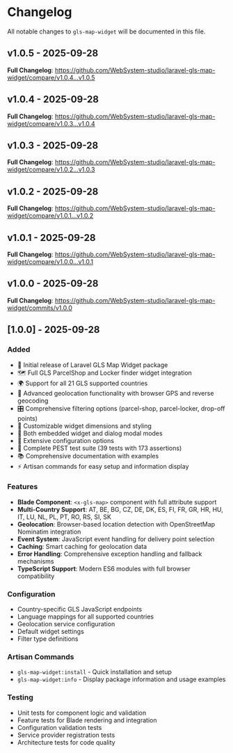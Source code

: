 # Changelog

All notable changes to `gls-map-widget` will be documented in this file.

## v1.0.5 - 2025-09-28

**Full Changelog**: https://github.com/WebSystem-studio/laravel-gls-map-widget/compare/v1.0.4...v1.0.5

## v1.0.4 - 2025-09-28

**Full Changelog**: https://github.com/WebSystem-studio/laravel-gls-map-widget/compare/v1.0.3...v1.0.4

## v1.0.3 - 2025-09-28

**Full Changelog**: https://github.com/WebSystem-studio/laravel-gls-map-widget/compare/v1.0.2...v1.0.3

## v1.0.2 - 2025-09-28

**Full Changelog**: https://github.com/WebSystem-studio/laravel-gls-map-widget/compare/v1.0.1...v1.0.2

## v1.0.1 - 2025-09-28

**Full Changelog**: https://github.com/WebSystem-studio/laravel-gls-map-widget/compare/v1.0.0...v1.0.1

## v1.0.0 - 2025-09-28

**Full Changelog**: https://github.com/WebSystem-studio/laravel-gls-map-widget/commits/v1.0.0

## [1.0.0] - 2025-09-28

### Added

- 🎉 Initial release of Laravel GLS Map Widget package
- 🗺️ Full GLS ParcelShop and Locker finder widget integration
- 🌍 Support for all 21 GLS supported countries
- 📍 Advanced geolocation functionality with browser GPS and reverse geocoding
- 🎛️ Comprehensive filtering options (parcel-shop, parcel-locker, drop-off points)
- 🎨 Customizable widget dimensions and styling
- 📱 Both embedded widget and dialog modal modes
- 🔧 Extensive configuration options
- 🧪 Complete PEST test suite (39 tests with 173 assertions)
- 📚 Comprehensive documentation with examples
- ⚡ Artisan commands for easy setup and information display

### Features

- **Blade Component**: `<x-gls-map>` component with full attribute support
- **Multi-Country Support**: AT, BE, BG, CZ, DE, DK, ES, FI, FR, GR, HR, HU, IT, LU, NL, PL, PT, RO, RS, SI, SK
- **Geolocation**: Browser-based location detection with OpenStreetMap Nominatim integration
- **Event System**: JavaScript event handling for delivery point selection
- **Caching**: Smart caching for geolocation data
- **Error Handling**: Comprehensive exception handling and fallback mechanisms
- **TypeScript Support**: Modern ES6 modules with full browser compatibility

### Configuration

- Country-specific GLS JavaScript endpoints
- Language mappings for all supported countries
- Geolocation service configuration
- Default widget settings
- Filter type definitions

### Artisan Commands

- `gls-map-widget:install` - Quick installation and setup
- `gls-map-widget:info` - Display package information and usage examples

### Testing

- Unit tests for component logic and validation
- Feature tests for Blade rendering and integration
- Configuration validation tests
- Service provider registration tests
- Architecture tests for code quality

